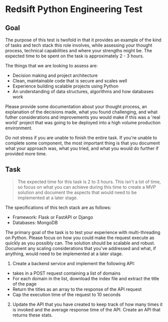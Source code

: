 # Redsift Python Engineering Test

## Goal

The purpose of this test is twofold in that it provides an example of the kind of tasks and tech stack this role involves, while assessing your thought process, technical capabilities and where your strengths might be. The expected time to be spent on the task is approximately 2 - 3 hours.

The things that we are looking to assess are:

- Decision making and project architecture
- Clean, maintainable code that is secure and scales well
- Experience building scalable projects using Python
- An understanding of data structures, algorithms and how databases work

Please provide some documentation about your thought process, an explanation of the decisions made, what you found challenging, and what futher considerations and improvements you would make if this was a 'real world' project that was going to be deployed into a high volume production environment.

Do not stress if you are unable to finish the entire task. If you're unable to complete some component, the most important thing is that you document what your approach was, what you tried, and what you would do further if provided more time.

## Task

> The expected time for this task is 2 to 3 hours. This isn't a lot of time, so focus on what you can achieve during this time to create a MVP solution and document the aspects that would need to be implemented at a later stage.

The specifications of this tech stack are as follows:

- Framework: Flask or FastAPI or Django
- Databases: MongoDB

The primary goal of the task is to test your experience with multi-threading on Python. Please focus on how you could make the request execute as quickly as you possibly can. The solution should be scalable and robust. Document any scaling considerations that you've addressed and what, if anything, would need to be implemented at a later stage.

1. Create a backend service and implement the following API:

- takes in a POST request containing a list of domains
- For each domain in the list, download the index file and extract the title of the page
- Return the titles as an array to the response of the API request
- Cap the execution time of the request to 10 seconds

2. Update the API that you have created to keep track of how many times it is invoked and the average response time of the API. Create an API that returns these stats.
